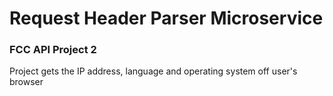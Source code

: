# Request Header Parser Microservice
### FCC API Project 2
Project gets the IP address, language and operating system off user's browser
